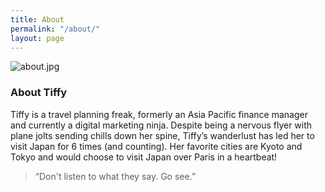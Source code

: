 ```yaml
---
title: About
permalink: "/about/"
layout: page
---
```


![about.jpg](/uploads/about.jpg)

### About Tiffy

Tiffy is a travel planning freak, formerly an Asia Pacific finance manager and currently a digital marketing ninja. Despite being a nervous flyer with plane jolts sending chills down her spine, Tiffy’s wanderlust has led her to visit Japan for 6 times (and counting). Her favorite cities are Kyoto and Tokyo and would choose to visit Japan over Paris in a heartbeat!

> “Don't listen to what they say. Go see.”